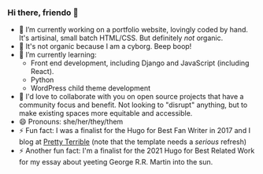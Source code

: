 ### Hi there, friendo 👋
- 🔭  I’m currently working on a portfolio website, lovingly coded by hand. It's artisinal, small batch HTML/CSS. But definitely *not* organic.
- 🤖  It's not organic because I am a cyborg. Beep boop!
- 🌱  I’m currently learning:
  - Front end development, including Django and JavaScript (including React).
  - Python
  - WordPress child theme development
- 👯  I'd love to collaborate with you on open source projects that have a community focus and benefit. Not looking to "disrupt" anything, but to make existing spaces more equitable and accessible.
- 😄  Pronouns: she/her/they/them
- ⚡  Fun fact: I was a finalist for the Hugo for Best Fan Writer in 2017 and I blog at [Pretty Terrible](https://www.pretty-terrible.com/) (note that the template needs a *serious* refresh)
- ⚡  Another fun fact: I'm a finalist for the 2021 Hugo for Best Related Work for my essay about yeeting George R.R. Martin into the sun. 

<!--
**CuriousMagpie/CuriousMagpie** is a ✨ _special_ ✨ repository because its `README.md` (this file) appears on your GitHub profile.

Here are some ideas to get you started:

- 🔭 I’m currently working on ...
- 🌱 I’m currently learning ...
- 👯 I’m looking to collaborate on ...
- 🤔 I’m looking for help with ...
- 💬 Ask me about ...
- 📫 How to reach me: ...
- 😄 Pronouns: ...
- ⚡ Fun fact: ...
-->
